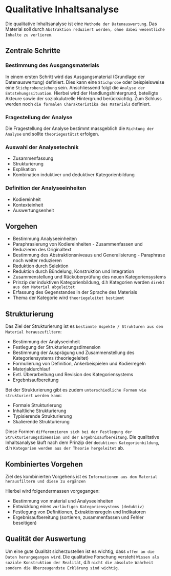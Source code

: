 # Qualitative Inhaltsanalyse
Die qualitative Inhaltsanalyse ist eine `Methode der Datenauswertung`. Das Material soll durch `Abstraktion reduziert werden, ohne dabei wesentliche Inhalte zu verlieren`.

## Zentrale Schritte

### Bestimmung des Ausgangsmaterials
In einem ersten Schritt wird das Ausgangsmaterial (Grundlage der Datenauswertung) definiert. Dies kann eine `Stichprobe` oder beispielsweise eine `Stichprobenziehung` sein.
Anschliessend folgt die `Analyse der Entstehungssituation`. Hierbei wird der Handlungshintergrund, beteiligte Akteure sowie der soziokulutrelle Hintergrund berücksichtig.
Zum Schluss werden noch `die formalen Charakteristika des Materials` definiert.

### Fragestellung der Analyse
Die Fragestellung der Analyse bestimmt massgeblich die `Richtung der Analyse` und sollte `theoriegestützt` erfolgen.

### Auswahl der Analysetechnik
* Zusammenfassung
* Strukturierung
* Explikation
* Kombination induktiver und deduktiver Kategorienbildung

### Definition der Analyseeinheiten
* Kodiereinheit
* Kontexteinheit
* Auswertungsenheit

## Vorgehen
* Bestimmung Analyseeinheiten
* Paraphrasierung von Kodiereinheiten - Zusammenfassen und Reduzieren des Originaltext
* Bestimmung des Abstraktionsniveaus und Generalisierung - Paraphrase noch weiter reduzieren
* Reduktion durch Selektion
* Reduktion durch Bündelung, Konstruktion und Integration
* Zusammenstellung und Rücküberprüfung des neuen Kategoriensystems
* Prinzip der induktiven Kategorienbildung, d.h Kategorien werden `direkt aus dem Material abgeleitet`
* Erfassung des Gegenstandes in der Sprache des Materials
* Thema der Kategorie wird `theoriegeleitet bestimmt`

## Strukturierung
Das Ziel der Strukturierung ist es `bestimmte Aspekte / Strukturen aus dem Material herauszufiltern`:
* Bestimmung der Analyseeinheit
* Festlegung der Strukturierungsdimension
* Bestimmung der Ausprägung und Zusammenstellung des Kategoriensystems (theoriegeleitet)
* Formulierung von Definition, Ankerbeispielen und Kodierregeln
* Materialdurchlauf
* Evtl. Überarbeitung und Revision des Kategoriensystems
* Ergebnisaufbereitung

Bei der Strukturierung gibt es zudem `unterschiedliche Formen wie strukturiert werden kann`:
* Formale Strukturierung
* Inhaltliche Strukturierung
* Typisierende Strukturierung
* Skalierende Strukturierung

Diese Formen `differenzieren sich bei der Festlegung der Strukturierungsdimension und der Ergebnisaufbereitung`.
Die qualitative Inhaltsanalyse läuft nach dem Prinzip der `deduktiven Kategorienbildung`, d.h `Kategorien werden aus der Theorie hergeleitet` ab.

## Kombiniertes Vorgehen
Ziel des kombinierten Vorgehens ist es `Informationen aus dem Material herausfiltern und diese zu ergänzen`

Hierbei wird folgendermassen vorgegangen:
* Bestimmung von material und Analyseeinheiten
* Entwicklung eines `vorläufigen Kategoriensystems (deduktiv)`
* Festlegung von Definitionen, Extraktionsregeln und Indikatoren
* Ergebnisaufbereitung (sortieren, zusammenfassen und Fehler beseitigen)

## Qualität der Auswertung
Um eine gute Qualität sicherzustellen ist es wichtig, dass `offen an die Daten herangegangen wird`. Die qualitative Forschung versteht `Wissen als soziale Konstruktion der Realität`, d.h `nicht die absolute Wahrheit sondern die überzeugendste Erklärung sind wichtig`.


